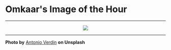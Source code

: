 # Omkaar's Image of the Hour

---

<div align="center">

<a href="https://unsplash.com/photos/a-group-of-people-standing-on-top-of-a-sandy-hill--QQFJD2_R7A">
  <img src="https://images.unsplash.com/photo-1740448868355-0772ebaf9371?crop=entropy&cs=tinysrgb&fit=max&fm=jpg&ixid=M3w3NjA2Nzh8MHwxfHJhbmRvbXx8fHx8fHx8fDE3NTAxOTQwMDB8&ixlib=rb-4.1.0&q=80&w=1080" style="max-width:100%; height:auto;">
</a>



</div>

---

**Photo by** [Antonio Verdín](https://unsplash.com/@verrrdin) **on Unsplash**
